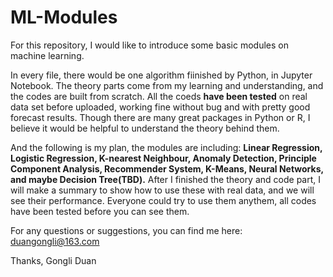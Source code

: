 # ML-Modules

For this repository, I would like to introduce some basic modules on machine learning. 

In every file, there would be one algorithm fiinished by Python, in Jupyter Notebook. The theory parts come from my learning and understanding, and the codes are built from scratch. All the coeds **have been tested** on real data set before uploaded, working fine without bug and with pretty good forecast results. Though there are many great packages in Python or R, I believe it would be helpful to understand the theory behind them.

And the following is my plan, the modules are including: **Linear Regression, Logistic Regression, K-nearest Neighbour, Anomaly Detection, Principle Component Analysis, Recommender System, K-Means, Neural Networks, and maybe Decision Tree(TBD).** After I finished the theory and code part, I will make a summary to show how to use these with real data, and we will see their performance. Everyone could try to use them anythem, all codes have been tested before you can see them.

For any questions or suggestions, you can find me here:
duangongli@163.com

Thanks,
Gongli Duan
